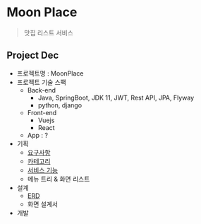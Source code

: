# Moon Place #

> 맛집 리스트 서비스

## Project Dec ##

- 프로젝트명 : MoonPlace
- 프로젝트 기술 스팩
  - Back-end
    - Java, SpringBoot, JDK 11, JWT, Rest API, JPA, Flyway
    - python, django
  - Front-end
    - Vuejs
    - React
  - App : ?
- 기획
  - [요구사항](doc/needs.md)
  - [카테고리](doc/category.md)
  - [서비스 기능](https://docs.google.com/spreadsheets/d/1GgFxd_WXzJvRWXY6sN0XYZSP_Jj8-zFn3bKCin17iK4/edit?usp=sharing)
  - 메뉴 트리 & 화면 리스트
- 설계
  - [ERD](doc/erd.mwb)
  - 화면 설계서
- 개발

